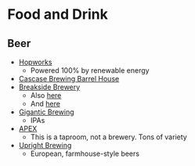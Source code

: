 # Food and Drink

## Beer
- [Hopworks](https://www.google.com/maps/place/Hopworks+Urban+Brewery/@45.4972326,-122.6352644,17.5z/data=!3m1!5s0x5495a07f9a57fc97:0x2d06816d4588a842!4m5!3m4!1s0x5495a07f9a8f5515:0xaad7975bd40537a7!8m2!3d45.4969091!4d-122.6348353)
	- Powered 100% by renewable energy
- [Cascase Brewing Barrel House](https://www.google.com/maps/place/Cascade+Brewing+Barrel+House/@45.5166545,-122.6580321,17z/data=!3m1!4b1!4m5!3m4!1s0x5495a0a1056d284b:0x471c418efc2ec652!8m2!3d45.5166508!4d-122.6558434)
- [Breakside Brewery](https://www.google.com/maps/place/Breakside+Brewery+-+NW+Slabtown/@45.5167131,-122.6908628,13z/data=!4m9!1m2!2m1!1sBreakside+Brewery!3m5!1s0x549509e4fb624731:0x919be674531a8906!8m2!3d45.5340169!4d-122.6965133!15sChFCcmVha3NpZGUgQnJld2VyeSIDiAEBWhMiEWJyZWFrc2lkZSBicmV3ZXJ5kgEHYnJld3B1YuABAA)
	- Also [here](https://www.google.com/maps/place/Breakside+Brewery+-+Breaksider+Beer+Cart/@45.5066084,-122.6524106,13z/data=!4m9!1m2!2m1!1sBreakside+Brewery!3m5!1s0x5495a18bb8d3be91:0xd2a1e37d8af1914f!8m2!3d45.4960053!4d-122.5782351!15sChFCcmVha3NpZGUgQnJld2VyeSIDiAEBWhMiEWJyZWFrc2lkZSBicmV3ZXJ5kgEHYnJld2VyeeABAA)
	- And [here](https://www.google.com/maps/place/Breakside+Brewery+-+DEKUM/@45.526816,-122.6896611,13z/data=!4m9!1m2!2m1!1sBreakside+Brewery!3m5!1s0x5495a6fe6c49be3f:0x10b1ec2e8159891e!8m2!3d45.5715579!4d-122.6568452!15sChFCcmVha3NpZGUgQnJld2VyeSIDiAEBWhMiEWJyZWFrc2lkZSBicmV3ZXJ5kgEHYnJld3B1YuABAA)
- [Gigantic Brewing](https://www.google.com/maps/place/Gigantic+Brewing+-+Brewery+%26+Taproom/@45.4850037,-122.6416331,17z/data=!3m1!4b1!4m5!3m4!1s0x54950a9a82126bbf:0x4586bc68d46b62ba!8m2!3d45.4851022!4d-122.639445)
	- IPAs
- [APEX](https://www.google.com/maps/place/APEX/@45.5046637,-122.6555016,17z/data=!3m1!4b1!4m5!3m4!1s0x54950a77417c717b:0x7dbc1d5f87bd3906!8m2!3d45.5046517!4d-122.6533125)
	- This is a taproom, not a brewery. Tons of variety
- [Upright Brewing](https://www.google.com/maps/place/Upright+Brewing/@45.53469,-122.6703698,17z/data=!3m2!4b1!5s0x5495a754f0dfd2b3:0xb33c2aea0103a48!4m5!3m4!1s0x5495a752169ca263:0xb7906c040673335c!8m2!3d45.5346863!4d-122.6681811)
	- European, farmhouse-style beers